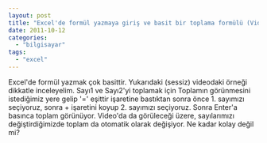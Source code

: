 ```yaml
---
layout: post
title: "Excel'de formül yazmaya giriş ve basit bir toplama formülü (Videolu anlatım)"
date: 2011-10-12
categories: 
  - "bilgisayar"
tags: 
  - "excel"
---
```


Excel'de formül yazmak çok basittir. Yukarıdaki (sessiz) videodaki örneği dikkatle inceleyelim. Sayı1 ve Sayı2'yi toplamak için Toplamın görünmesini istediğimiz yere gelip '=' eşittir işaretine bastıktan sonra önce 1. sayımızı seçiyoruz, sonra + işaretini koyup 2. sayımızı seçiyoruz. Sonra Enter'a basınca toplam görünüyor. Video'da da görüleceği üzere, sayılarımızı değiştirdiğimizde toplam da otomatik olarak değişiyor. Ne kadar kolay değil mi?

